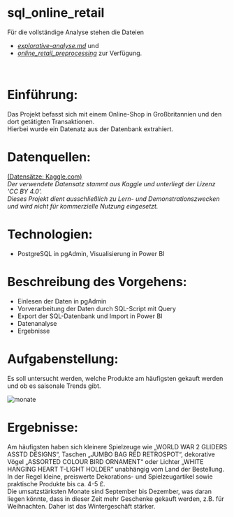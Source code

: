 # sql_online_retail

Für die vollständige Analyse stehen die Dateien 
* [*explorative-analyse.md*](https://github.com/heckmann-a/sql_online_retail/blob/main/docs/explorative-analyse.md) und
* [*online_retail_preprocessing*](https://github.com/heckmann-a/sql_online_retail/blob/main/sql/online_retail_preprocessing.sql) zur Verfügung.

&nbsp;

# Einführung:
Das Projekt befasst sich mit einem Online-Shop in Großbritannien und den dort getätigten Transaktionen.\
Hierbei wurde ein Datenatz aus der Datenbank extrahiert.

# Datenquellen:
[(Datensätze: Kaggle.com)]( https://www.kaggle.com/datasets/ulrikthygepedersen/online-retail-dataset/data)\
*Der verwendete Datensatz stammt aus Kaggle und unterliegt der Lizenz 'CC BY 4.0'.\
Dieses Projekt dient ausschließlich zu Lern- und Demonstrationszwecken und wird nicht für kommerzielle Nutzung eingesetzt.*

# Technologien:
* PostgreSQL in pgAdmin, Visualisierung in Power BI 

# Beschreibung des Vorgehens:
* Einlesen der Daten in pgAdmin 
* Vorverarbeitung der Daten durch SQL-Script mit Query
* Export der SQL-Datenbank und Import in Power BI
* Datenanalyse
* Ergebnisse


# Aufgabenstellung:
Es soll untersucht werden, welche Produkte am häufigsten gekauft werden und ob es saisonale Trends gibt.


![monate](https://github.com/user-attachments/assets/5c7e365e-3aa0-424a-a630-81b0b5072e54)


# Ergebnisse:
Am häufigsten haben sich kleinere Spielzeuge wie „WORLD WAR 2 GLIDERS ASSTD DESIGNS“, Taschen „JUMBO BAG RED RETROSPOT“, dekorative Vögel „ASSORTED COLOUR BIRD ORNAMENT“ oder Lichter „WHITE HANGING HEART T-LIGHT HOLDER“ unabhängig vom Land der Bestellung.\
In der Regel kleine, preiswerte Dekorations- und Spielzeugartikel sowie praktische Produkte bis ca. 4-5 £.\
Die umsatzstärksten Monate sind September bis Dezember, was daran liegen könnte, dass in dieser Zeit mehr Geschenke gekauft werden, z.B. für Weihnachten. Daher ist das Wintergeschäft stärker.
